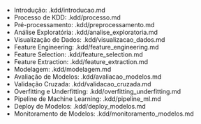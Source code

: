- Introdução: .kdd/introducao.md
- Processo de KDD: .kdd/processo.md
- Pré-processamento: .kdd/preprocessamento.md
- Análise Exploratória: .kdd/analise_exploratoria.md
- Visualização de Dados: .kdd/visualizacao_dados.md
- Feature Engineering: .kdd/feature_engineering.md
- Feature Selection: .kdd/feature_selection.md
- Feature Extraction: .kdd/feature_extraction.md
- Modelagem: .kdd/modelagem.md
- Avaliação de Modelos: .kdd/avaliacao_modelos.md
- Validação Cruzada: .kdd/validacao_cruzada.md
- Overfitting e Underfitting: .kdd/overfitting_underfitting.md
- Pipeline de Machine Learning: .kdd/pipeline_ml.md
- Deploy de Modelos: .kdd/deploy_modelos.md
- Monitoramento de Modelos: .kdd/monitoramento_modelos.md

